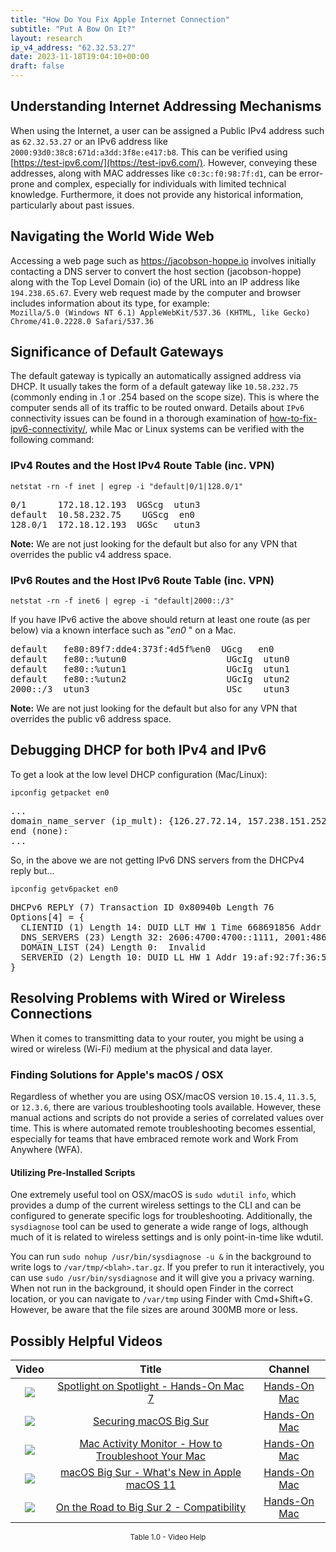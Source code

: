 ```yaml
---
title: "How Do You Fix Apple Internet Connection"
subtitle: "Put A Bow On It?"
layout: research
ip_v4_address: "62.32.53.27"
date: 2023-11-18T19:04:10+00:00
draft: false
---
```


## Understanding Internet Addressing Mechanisms

When using the Internet, a user can be assigned a Public IPv4 address such as ```62.32.53.27``` or an IPv6 address like ```2000:93d0:38c8:671d:a3dd:3f8e:e417:b8```. This can be verified using [https://test-ipv6.com/](https://test-ipv6.com/). However, conveying these addresses, along with MAC addresses like ```c0:3c:f0:98:7f:d1```, can be error-prone and complex, especially for individuals with limited technical knowledge. Furthermore, it does not provide any historical information, particularly about past issues.
## Navigating the World Wide Web

Accessing a web page such as https://jacobson-hoppe.io involves initially contacting a DNS server to convert the host section (jacobson-hoppe) along with the Top Level Domain (io) of the URL into an IP address like ```194.238.65.67```. Every web request made by the computer and browser includes information about its type, for example: <br>```Mozilla/5.0 (Windows NT 6.1) AppleWebKit/537.36 (KHTML, like Gecko) Chrome/41.0.2228.0 Safari/537.36```
## Significance of Default Gateways

The default gateway is typically an automatically assigned address via DHCP. It usually takes the form of a default gateway like ```10.58.232.75``` (commonly ending in .1 or .254 based on the scope size). This is where the computer sends all of its traffic to be routed onward. Details about ```IPv6``` connectivity issues can be found in a thorough examination of [how-to-fix-ipv6-connectivity/](/blog/how-to-fix-ipv6-connectivity/), while Mac or Linux systems can be verified with the following command:
<br>
### IPv4 Routes and the Host IPv4 Route Table (inc. VPN)
```netstat -rn -f inet | egrep -i "default|0/1|128.0/1"```

<pre>
0/1      172.18.12.193  UGScg  utun3
default  10.58.232.75    UGScg  en0
128.0/1  172.18.12.193  UGSc   utun3</pre>

**Note:** We are not just looking for the default but also for any VPN that overrides the public v4 address space.

### IPv6 Routes and the Host IPv6 Route Table (inc. VPN)
```netstat -rn -f inet6 | egrep -i "default|2000::/3"```

If you have IPv6 active the above should return at least one route (as per below) via a known interface such as "_en0_ " on a Mac. 

<pre>
default   fe80:89f7:dde4:373f:4d5f%en0  UGcg   en0
default   fe80::%utun0                   UGcIg  utun0
default   fe80::%utun1                   UGcIg  utun1
default   fe80::%utun2                   UGcIg  utun2
2000::/3  utun3                          USc    utun3</pre>

**Note:** We are not just looking for the default but also for any VPN that overrides the public v6 address space.
<br>

## Debugging DHCP for both IPv4 and IPv6

To get a look at the low level DHCP configuration (Mac/Linux): 

```ipconfig getpacket en0```

<pre>
...
domain_name_server (ip_mult): {126.27.72.14, 157.238.151.252}
end (none):
...</pre>

So, in the above we are not getting IPv6 DNS servers from the DHCPv4 reply but...

```ipconfig getv6packet en0```

<pre>
DHCPv6 REPLY (7) Transaction ID 0x80940b Length 76
Options[4] = {
  CLIENTID (1) Length 14: DUID LLT HW 1 Time 668691856 Addr c0:3c:f0:98:7f:d1
  DNS_SERVERS (23) Length 32: 2606:4700:4700::1111, 2001:4860:4860::8844
  DOMAIN_LIST (24) Length 0:  Invalid
  SERVERID (2) Length 10: DUID LL HW 1 Addr 19:af:92:7f:36:57
}</pre>




## Resolving Problems with Wired or Wireless Connections

When it comes to transmitting data to your router, you might be using a wired or wireless (Wi-Fi) medium at the physical and data layer.
### Finding Solutions for Apple's macOS / OSX

Regardless of whether you are using OSX/macOS version ```10.15.4```, ```11.3.5```, or ```12.3.6```, there are various troubleshooting tools available. However, these manual actions and scripts do not provide a series of correlated values over time. This is where automated remote troubleshooting becomes essential, especially for teams that have embraced remote work and Work From Anywhere (WFA).
#### Utilizing Pre-Installed Scripts

One extremely useful tool on OSX/macOS is ```sudo wdutil info```, which provides a dump of the current wireless settings to the CLI and can be configured to generate specific logs for troubleshooting. Additionally, the ```sysdiagnose``` tool can be used to generate a wide range of logs, although much of it is related to wireless settings and is only point-in-time like wdutil.

You can run ```sudo nohup /usr/bin/sysdiagnose -u &``` in the background to write logs to ```/var/tmp/<blah>.tar.gz```. If you prefer to run it interactively, you can use ```sudo /usr/bin/sysdiagnose``` and it will give you a privacy warning. When not run in the background, it should open Finder in the correct location, or you can navigate to ```/var/tmp``` using Finder with Cmd+Shift+G. However, be aware that the file sizes are around 300MB more or less.
## Possibly Helpful Videos

<link href="/plugins/lity/css/lity.min.css" rel="stylesheet">
<script src="/plugins/lity/js/lity.min.js"></script>
<div class="table1-start"></div>

|Video | Title | Channel |
| :---: | :---: | :---: |
|<a href="https://www.youtube.com/watch?v=RslZ4W1EPqk" data-lity><img src="https://i.ytimg.com/vi/RslZ4W1EPqk/default.jpg" class="img-fluid"></a>|<a href="https://www.youtube.com/watch?v=RslZ4W1EPqk" data-lity>Spotlight on Spotlight - Hands-On Mac 7</a>|<a target="_blank" href="https://www.youtube.com/channel/UCg43DP8MdHVcl4rFK_delBg" >Hands-On Mac</a>|
|<a href="https://www.youtube.com/watch?v=7KdhJimuhNw" data-lity><img src="https://i.ytimg.com/vi/7KdhJimuhNw/default.jpg" class="img-fluid"></a>|<a href="https://www.youtube.com/watch?v=7KdhJimuhNw" data-lity>Securing macOS Big Sur</a>|<a target="_blank" href="https://www.youtube.com/channel/UCg43DP8MdHVcl4rFK_delBg" >Hands-On Mac</a>|
|<a href="https://www.youtube.com/watch?v=TWzWd_DiaJ0" data-lity><img src="https://i.ytimg.com/vi/TWzWd_DiaJ0/default.jpg" class="img-fluid"></a>|<a href="https://www.youtube.com/watch?v=TWzWd_DiaJ0" data-lity>Mac Activity Monitor - How to Troubleshoot Your Mac</a>|<a target="_blank" href="https://www.youtube.com/channel/UCg43DP8MdHVcl4rFK_delBg" >Hands-On Mac</a>|
|<a href="https://www.youtube.com/watch?v=JMKi6o9kaZI" data-lity><img src="https://i.ytimg.com/vi/JMKi6o9kaZI/default.jpg" class="img-fluid"></a>|<a href="https://www.youtube.com/watch?v=JMKi6o9kaZI" data-lity>macOS Big Sur - What&#39;s New in Apple macOS 11</a>|<a target="_blank" href="https://www.youtube.com/channel/UCg43DP8MdHVcl4rFK_delBg" >Hands-On Mac</a>|
|<a href="https://www.youtube.com/watch?v=HEbK-Tignuc" data-lity><img src="https://i.ytimg.com/vi/HEbK-Tignuc/default.jpg" class="img-fluid"></a>|<a href="https://www.youtube.com/watch?v=HEbK-Tignuc" data-lity>On the Road to Big Sur 2 - Compatibility</a>|<a target="_blank" href="https://www.youtube.com/channel/UCg43DP8MdHVcl4rFK_delBg" >Hands-On Mac</a>|

<center><small>Table 1.0 - Video Help</small></center>
 <br>
<div class="table1-end"></div>
<script type="text/javascript">
(function() {
    $('div.table1-start').nextUntil('div.table1-end', 'table').addClass('table thead-dark table-striped table-responsive rounded').attr('id', 't1');
    $('#t1').find('thead').addClass('thead-dark');
})();
</script>
